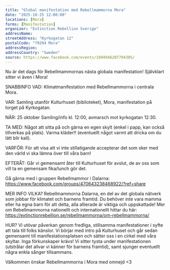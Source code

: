 ```yaml
---
title: "Global manifestation med Rebellmammorna Mora"
date: "2025-10-25 12:00:00"
locations: [Mora]
forms: [Manifestation]
organizer: "Extinction Rebellion Sverige"
addressName: 
streetAddress: "Kyrkogatan 12"
postalCode: "79294 Mora"
addressRegion:
addressCountry: "Sweden"
source: https://www.facebook.com/events/1894946207794305/
---
```

Nu är det dags för Rebellmammornas nästa globala manifestation! Självklart sitter vi även i Mora!

SNABBINFO
VAD: Klimatmanifestation med Rebellmammorna i centrala Mora.

VAR: Samling utanför Kulturhuset (biblioteket), Mora, manifestation på torget på Kyrkogatan.

NÄR: 25 oktober 
Samling/info kl. 12:00, avmarsch mot kyrkogatan 12:30.

TA MED: Något att sitta på och gärna en egen skylt (enkel i papp, kan också tillverkas på plats). Varma kläder!! (eventuellt något varmt att dricka om du lätt blir kall). 

VARFÖR: För att visa att vi inte stillatigande accepterar det som sker med den värld vi ska lämna över till våra barn!

EFTERÅT: Går vi gemensamt åter till Kulturhuset för avslut, de av oss som vill ta en gemensam fika/lunch gör det.

Gå gärna med i gruppen Rebellmammor i Dalarna: https://www.facebook.com/groups/470643238468922/?ref=share

MER INFO
VILKA? Rebellmammorna Dalarna, en del av det globala nätverk som jobbar för klimatet och barnens framtid. Du behöver inte vara mamma eller ha egna barn för att delta, alla allierade är viktiga och uppskattade! 
Mer om Rebellmammorna nationellt och internationellt hittar du här: https://extinctionrebellion.se/rebellmammorna/om-rebellmammorna/

HUR? Vi utövar påverkan genom fredliga, stillsamma manifestationer i syfte att tala till folks känslor. Vi börjar med intro på Kulturhuset och går sedan gemensamt till manifestationsplatsen och sätter oss i en cirkel med våra skyltar. Inga förkunskaper krävs! Vi sitter tysta under manifestationen (utstrålar det allvar vi känner för barnens framtid), samt sjunger eventuellt några enkla sånger tillsammans. 

Välkommen önskar Rebellmammorna i Mora med omnejd <3
